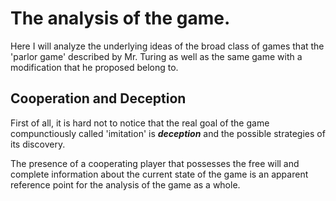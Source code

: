 # The analysis of the game.
Here I will analyze the underlying ideas of the broad class of games that
the 'parlor game' described by Mr. Turing as well as the same game with a
modification that he proposed belong to.
## Cooperation and Deception
First of all, it is hard not to notice that the real goal of the game
compunctiously called 'imitation' is _**deception**_ and the possible strategies of its discovery.

The presence of a cooperating player that possesses the free will and complete information
about the current state of the game is an apparent reference point for the analysis of the game as a whole.
